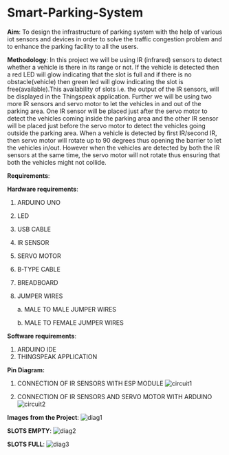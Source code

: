 # Smart-Parking-System


**Aim**: 
To design the infrastructure of parking system with the help of 
various iot sensors and devices in order to solve the traffic 
congestion problem and to enhance the parking facility to all the 
users.


**Methodology**: 
In this project we will be using IR (infrared) sensors to detect 
whether a vehicle is there in its range or not. If the vehicle is 
detected then a red LED will glow indicating that the slot is full 
and if there is no obstacle(vehicle) then green led will glow 
indicating the slot is free(available).This availability of slots i.e. 
the output of the IR sensors, will be displayed in the Thingspeak 
application.
Further we will be using two more IR sensors and servo motor to 
let the vehicles in and out of the parking area. One IR sensor will 
be placed just after the servo motor to detect the vehicles 
coming inside the parking area and the other IR sensor will be 
placed just before the servo motor to detect the vehicles going 
outside the parking area. When a vehicle is detected by first 
IR/second IR, then servo motor will rotate up to 90 degrees thus 
opening the barrier to let the vehicles in/out. However when the 
vehicles are detected by both the IR sensors at the same time, 
the servo motor will not rotate thus ensuring that both the 
vehicles might not collide.

**Requirements**:

**Hardware requirements**:
1. ARDUINO UNO
2. LED
3. USB CABLE
4. IR SENSOR
5. SERVO MOTOR
6. B-TYPE CABLE
7. BREADBOARD
8. JUMPER WIRES


    a. MALE TO MALE JUMPER WIRES
    
    b. MALE TO FEMALE JUMPER WIRES

**Software requirements**:
1. ARDUINO IDE
2. THINGSPEAK APPLICATION

**Pin Diagram:**
1. CONNECTION OF IR SENSORS WITH ESP MODULE
![circuit1](https://user-images.githubusercontent.com/100076307/227828850-a04f6c2f-7b0e-4cf4-8a2b-20c45360c65e.png)

2. CONNECTION OF IR SENSORS AND SERVO MOTOR WITH ARDUINO
![circuit2](https://user-images.githubusercontent.com/100076307/227828979-3fdd8a07-3949-49d9-b9dc-9f0243dec5e4.png)


**Images from the Project**:
![diag1](https://user-images.githubusercontent.com/100076307/227829152-463f3d0e-33da-4dc4-b155-6cc3f8dbf51d.png)

**SLOTS EMPTY**:
![diag2](https://user-images.githubusercontent.com/100076307/227829305-89dfdedc-d5f7-44a7-90d2-16d707188f71.png)


**SLOTS FULL**:
![diag3](https://user-images.githubusercontent.com/100076307/227829321-e9cd5cff-3f49-44ae-a977-3f2a7c9ff450.png)




